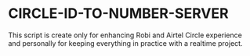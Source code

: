 # CIRCLE-ID-TO-NUMBER-SERVER
This script is create only for enhancing Robi and Airtel Circle experience and personally for keeping everything in practice with a realtime project.
